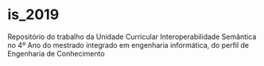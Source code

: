 # is_2019
Repositório do trabalho da Unidade Curricular Interoperabilidade Semântica no 4º Ano do mestrado integrado em engenharia informática, do perfil de Engenharia de Conhecimento 
